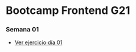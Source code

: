 # Bootcamp Frontend G21

### Semana 01 

* [Ver ejercicio día 01](https://stalwart-palmier-6dd75c.netlify.app/)